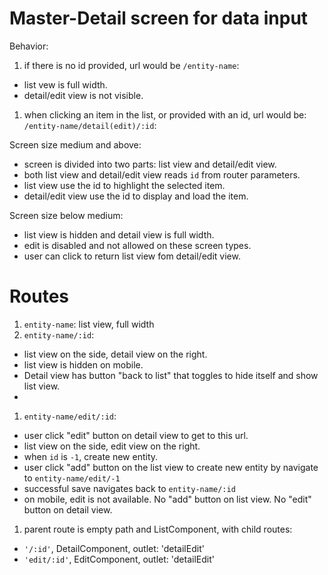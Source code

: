 # Master-Detail screen for data input

Behavior: 


1. if there is no id provided, url would be `/entity-name`:
  * list vew is full width.
  * detail/edit view is not visible.
  
1. when clicking an item in the list, or provided with an id, url would be: `/entity-name/detail(edit)/:id`:
  
  Screen size medium and above: 
  
  * screen is divided into two parts: list view and detail/edit view.
  * both list view and detail/edit view reads `id` from router parameters.
  * list view use the id to highlight the selected item.
  * detail/edit view use the id to display and load the item.
  

  Screen size below medium: 

  * list view is hidden and detail view is full width. 
  * edit is disabled and not allowed on these screen types.
  * user can click to return list view fom detail/edit view.
  

# Routes

1. `entity-name`: list view, full width
1. `entity-name/:id`:
  * list view on the side, detail view on the right. 
  * list view is hidden on mobile. 
  * Detail view has button "back to list" that toggles to hide itself and show list view.
  * 
1. `entity-name/edit/:id`: 
  * user click "edit" button on detail view to get to this url.
  * list view on the side, edit view on the right.
  * when `id` is `-1`, create new entity. 
  * user click "add" button on the list view to create new entity by navigate to `entity-name/edit/-1`
  * successful save navigates back to `entity-name/:id`
  * on mobile, edit is not available. No "add" button on list view. No "edit" button on detail view. 

1. parent route is empty path and ListComponent, with child routes:
  * `'/:id'`, DetailComponent, outlet: 'detailEdit'
  * `'edit/:id'`, EditComponent, outlet: 'detailEdit'
  
